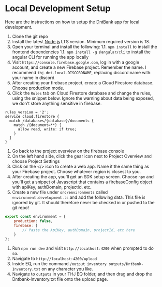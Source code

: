 # Local Development Setup

Here are the instructions on how to setup the DntBank app for local development.

1. Clone the git repo
1. Install the latest [Node.js](https://nodejs.org) LTS version.  Minimum required version is 18.
1. Open your terminal and install the following:
1.1. `npm install` to install the frontend dependencies
1.1. `npm install -g @angular/cli` to install the angular CLI for running the app locally
1. Visit `https://console.firebase.google.com`, log in with a google account, and create a new Firebase project.  Remember the name.  I recommend `thj-dnt-local-DISCORDNAME`, replacing discord name with your name in discord.
1. After creating your firebase project, create a Cloud Firestore database.  Choose production mode.
1. Click the `Rules` tab on Cloud Firestore database and change the rules, using the snippet below.  Ignore the warning about data being exposed, we don't store anything sensitive in firebase.
```
rules_version = '2';
service cloud.firestore {
  match /databases/{database}/documents {
    match /{document=**} {
      allow read, write: if true;
    }
  }
}
```
1. Go back to the project overview on the firebase console
1. On the left hand side, click the gear icon next to Project Overview and choose Project Settings
1. Click on the </> icon to create a web app.  Name it the same thing as your Firebase project.  Choose whatever region is closest to you.
1. After creating the app, you'll get an SDK setup screen.  Choose `npm` and you'll get a snippet of Javascript that contains a firebaseConfig object with apiKey, authDomain, projectId, etc.
1. Create a new file under `src/environments` called `environment.development.ts` and add the following data.   This file is ignored by git.  It should therefore never be checked in or pushed to the git repo!
```javascript
export const environment = {
    production: false,
    firebase: {
        // Paste the ApiKey, authDomain, projectId, etc here
    }
};
```
1. Run `npm run dev` and visit `http://localhost:4200` when prompted to do so.
1. Navigate to `http://localhost:4200/upload`
1. Inside EQ, run the command `/output inventory outputs/Dntbank-Inventory.txt` on any character you like.
1. Navigate to `outputs` in your THJ EQ folder, and then drag and drop the Dntbank-Inventory.txt file onto the upload page.
